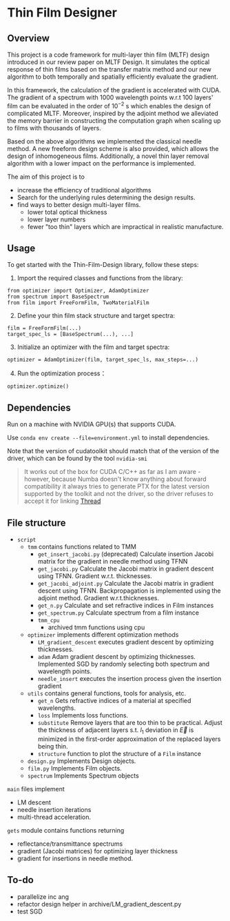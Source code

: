# Thin Film Designer

## Overview
This project is a code framework for multi-layer thin film (MLTF) design introduced in our review paper on MLTF Design.
It simulates the optical response of thin films based on the transfer matrix method and our new algorithm to both temporally and spatially efficiently evaluate the gradient. 

In this framework, the calculation of the gradient is accelerated with CUDA. The gradient of a spectrum with $1000$ wavelength points w.r.t $100$ layers' film can be evaluated in the order of $10^{-2}$ s which enables the design of complicated MLTF. Moreover, inspired by the adjoint method we alleviated the memory barrier in constructing the computation graph when scaling up to films with thousands of layers.

Based on the above algorithms we implemented the classical needle method. A new freeform design scheme is also provided, which allows the design of inhomogeneous films. Additionally, a novel thin layer removal algorithm with a lower impact on the performance is implemented.

The aim of this project is to

- increase the efficiency of traditional algorithms
- Search for the underlying rules determining the design results.
- find ways to better design multi-layer films.
  - lower total optical thickness
  - lower layer numbers
  - fewer "too thin" layers which are impractical in realistic manufacture.
## Usage
To get started with the Thin-Film-Design library, follow these steps:

1. Import the required classes and functions from the library:
  ```
  from optimizer import Optimizer, AdamOptimizer
  from spectrum import BaseSpectrum
  from film import FreeFormFilm, TwoMaterialFilm
  ```
2. Define your thin film stack structure and target spectra:
  ```
  film = FreeFormFilm(...)
  target_spec_ls = [BaseSpectrum(...), ...]
  ```

3. Initialize an optimizer with the film and target spectra:
  ```
  optimizer = AdamOptimizer(film, target_spec_ls, max_steps=...)
  ```
4. Run the optimization process：
  ```
  optimizer.optimize()
  ```
## Dependencies

Run on a machine with NVIDIA GPU(s) that supports CUDA.

Use `conda env create --file=environment.yml` to install dependencies. 

Note that the version of cudatoolkit should match that of the version of the driver, which can be found by the tool `nvidia-smi`

> It works out of the box for CUDA C/C++ as far as I am aware - however, because Numba doesn't know anything about forward compatibility it always tries to generate PTX for the latest version supported by the toolkit and not the driver, so the driver refuses to accept it for linking [Thread](https://github.com/numba/numba/issues/7006)


## File structure

- `script`
  - `tmm` contains functions related to TMM
    - `get_insert_jacobi.py` (deprecated) Calculate insertion Jacobi matrix for the gradient in needle method using TFNN
    - `get_jacobi.py` Calculate the Jacobi matrix in gradient descent using TFNN. Gradient w.r.t. thicknesses.
    - `get_jacobi_adjoint.py` Calculate the Jacobi matrix in gradient descent using TFNN. Backpropagation is implemented using the adjoint method. Gradient w.r.t.thicknesses.
    - `get_n.py` Calculate and set refractive indices in Film instances
    - `get_spectrum.py` Calculate spectrum from a film instance
    - `tmm_cpu`
      - archived tmm functions using cpu
  - `optimizer` implements different optimization methods
    - `LM_gradient_descent` executes gradient descent by optimizing thicknesses.
    - `adam` Adam gradient descent by optimizing thicknesses. Implemented SGD by randomly selecting both spectrum and wavelength points.
    - `needle_insert` executes the insertion process given the insertion gradient
  - `utils` contains general functions, tools for analysis, etc.
    - `get_n` Gets refractive indices of a material at specified wavelengths.
    - `loss` Implements loss functions. 
    - `substitute` Remove layers that are too thin to be practical. Adjust the thickness of adjacent layers s.t. $l_1$ deviation in $\vec{E}$ is minimized in the first-order approximation of the replaced layers being thin. 
    - `structure` function to plot the structure of a `Film` instance
  - `design.py` Implements Design objects.
  - `film.py` Implements Film objects.
  - `spectrum` Implements Spectrum objects
  
`main` files implement

- LM descent
- needle insertion iterations
- multi-thread acceleration.

`gets` module contains functions returning

- reflectance/transmittance spectrums
- gradient (Jacobi matrices) for optimizing layer thickness
- gradient for insertions in needle method.

## To-do
- parallelize inc ang
- refactor design helper in archive/LM_gradient_descent.py
- test SGD
